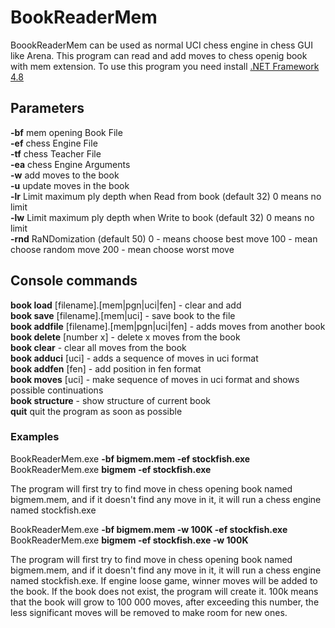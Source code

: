# BookReaderMem
BoookReaderMem can be used as normal UCI chess engine in chess GUI like Arena.
This program can read and add moves to chess openig book with mem extension.
To use this program you need install  <a href="https://dotnet.microsoft.com/download/dotnet-framework/net48">.NET Framework 4.8</a>

## Parameters

**-bf** mem opening Book File<br/>
**-ef** chess Engine File<br/>
**-tf** chess Teacher File<br/>
**-ea** chess Engine Arguments<br/>
**-w** add moves to the book<br/>
**-u** update moves in the book<br/>
**-lr** Limit maximum ply depth when Read from book (default 32) 0 means no limit<br/>
**-lw** Limit maximum ply depth when Write to book (default 32) 0 means no limit<br/>
**-rnd** RaNDomization (default 50) 0 - means choose best move 100 - mean choose random move 200 - mean choose worst move<br/>

## Console commands

**book load** [filename].[mem|pgn|uci|fen] - clear and add<br/>
**book save** [filename].[mem|uci] - save book to the file<br/>
**book addfile** [filename].[mem|pgn|uci|fen] - adds moves from another book<br/>
**book delete** [number x] - delete x moves from the book<br/>
**book clear** - clear all moves from the book<br/>
**book adduci** [uci] - adds a sequence of moves in uci format<br/>
**book addfen** [fen] - add position in fen format<br/>
**book moves** [uci] - make sequence of moves in uci format and shows possible continuations<br/>
**book structure** - show structure of current book<br/>
**quit** quit the program as soon as possible

### Examples

BookReaderMem.exe **-bf bigmem.mem -ef stockfish.exe**<br/>
BookReaderMem.exe **bigmem -ef stockfish.exe**

The program will first try to find move in chess opening book named bigmem.mem, and if it doesn't find any move in it, it will run a chess engine named stockfish.exe

BookReaderMem.exe **-bf bigmem.mem -w 100K -ef stockfish.exe**<br/>
BookReaderMem.exe **bigmem -ef stockfish.exe -w 100K**

The program will first try to find move in chess opening book named bigmem.mem, and if it doesn't find any move in it, it will run a chess engine named stockfish.exe. If engine loose game, winner moves will be added to the book. If the book does not exist, the program will create it. 100k means that the book will grow to 100 000 moves, after exceeding this number, the less significant moves will be removed to make room for new ones.